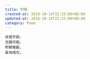 ```yaml
---
title: 积郁
created-at: 2010-10-14T22:25:00+08:00
updated-at: 2010-10-14T22:25:00+08:00
category: Poem
---
```


    非我不欲，
    无路可叙。
    积郁难捱，
    妄自成灾。
